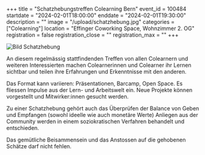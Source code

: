 +++
title = "Schatzhebungstreffen Colearning Bern"
event_id = 100484
startdate = "2024-02-01T18:00:00"
enddate = "2024-02-01T19:30:00"
description = ""
image = "/upload/schatzhebung.jpg"
categories = ["Colearning"]
location = "Effinger Coworking Space, Wohnzimmer 2. OG"
registration = false
registration_close = ""
registration_max = ""
+++

![Bild Schatzhebung](/upload/schatzhebung.jpg)

An diesem regelmässig stattfindenden Treffen von allen Colearnern und weiteren Interessierten machen 
Colearnerinnen und Colearner ihr Lernen sichtbar und teilen ihre Erfahrungen und Erkenntnisse mit 
den anderen. 

Das Format kann variieren: Präsentationen, Barcamp, Open Space. Es fliessen Impulse aus der Lern- 
und Arbeitswelt ein. Neue Projekte können vorgestellt und Mitwirker:innen gesucht werden. 

Zu einer Schatzhebung gehört auch das Überprüfen der Balance von Geben und Empfangen (sowohl ideelle 
wie auch monetäre Werte) Anliegen aus der Community werden in einem soziokratischen Verfahren 
behandelt und entschieden. 

Das gemütliche Beisammensein und das Anstossen auf die gehobenen Schätze darf nicht fehlen. 
